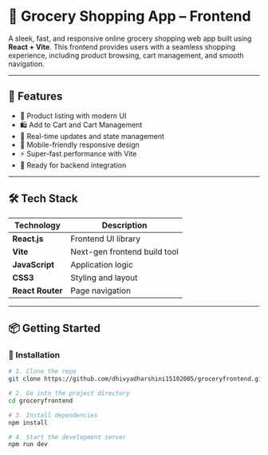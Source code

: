 # 🛒 Grocery Shopping App – Frontend

A sleek, fast, and responsive online grocery shopping web app built using **React + Vite**. This frontend provides users with a seamless shopping experience, including product browsing, cart management, and smooth navigation.

---

## 🚀 Features

- 🧾 Product listing with modern UI
- 🛍️ Add to Cart and Cart Management
- 🔄 Real-time updates and state management
- 📱 Mobile-friendly responsive design
- ⚡ Super-fast performance with Vite
- 🔗 Ready for backend integration

---

## 🛠️ Tech Stack

| Technology    | Description                            |
|---------------|----------------------------------------|
| **React.js**  | Frontend UI library                    |
| **Vite**      | Next-gen frontend build tool           |
| **JavaScript**| Application logic                      |
| **CSS3**      | Styling and layout                     |
| **React Router** | Page navigation                     |

---

## 📦 Getting Started

### 🔧 Installation

```bash
# 1. Clone the repo
git clone https://github.com/dhivyadharshini15102005/groceryfrontend.git

# 2. Go into the project directory
cd groceryfrontend

# 3. Install dependencies
npm install

# 4. Start the development server
npm run dev
